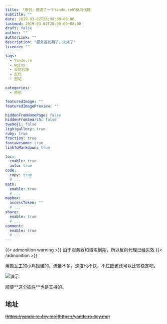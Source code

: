 ```yaml
---
title: 「原创」搭建了一个Yande.re的反向代理
subtitle: ""
date: 2019-03-02T20:00:00+08:00
lastmod: 2019-03-02T20:00:00+08:00
draft: false
author: ""
authorLink: ""
description: "服务器到期了，失效了"
license: ""

tags: 
  - Yande.re
  - Nginx
  - 反向代理
  - 反代
  - 图站

categories: 
  - 原创

featuredImage: ""
featuredImagePreview: ""

hiddenFromHomePage: false
hiddenFromSearch: false
twemoji: false
lightgallery: true
ruby: true
fraction: true
fontawesome: true
linkToMarkdown: true

toc:
  enable: true
  auto: true
code:
  copy: true
  # ...
math:
  enable: true
  # ...
mapbox:
  accessToken: ""
  # ...
share:
  enable: true
  # ...
comment:
  enable: true
  # ...
---
```


<!--more-->

{{< admonition warning >}}
由于服务器和域名到期，所以反向代理已经失效
{{< /admonition >}}

用搬瓦工的小鸡搭建的，流量不多，速度也不快，不过应该还可以比较稳定吧。

![演示](https://cdn.jsdelivr.net/gh/mouyase/Yojigen.Tech@master/static/assets/2/1.jpg)

顺便**[这个插件](https://yojigen.tech/archives/3.html)**也是支持的。

## 地址

~~[https://yande.re.4cy.me](https://yande.re.4cy.me)~~

